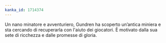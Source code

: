 ```yaml
---
kanka_id: 1714374
---
```


Un nano minatore e avventuriero, Gundren ha scoperto un’antica miniera e
sta cercando di recuperarla con l'aiuto dei giocatori. È motivato dalla
sua sete di ricchezza e dalle promesse di gloria.